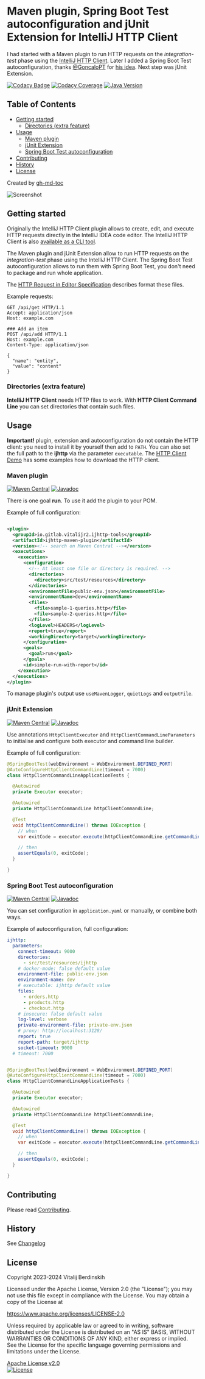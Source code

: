 # Maven plugin, Spring Boot Test autoconfiguration and jUnit Extension for IntelliJ HTTP Client

I had started with a Maven plugin to run HTTP requests
on the _integration-test_ phase
using the [IntelliJ HTTP Client][http-client].
Later I added a Spring Boot Test autoconfiguration,
thanks [@GoncaloPT][GoncaloPT] for [his idea][leverage-test].
Next step was jUnit Extension.

[![Codacy Badge](https://app.codacy.com/project/badge/Grade/73e1f8501ed84b0580dcf7ccee82c1e0)](https://app.codacy.com/gl/bot-by/ijhttp-maven-plugin/dashboard?utm_source=gl&utm_medium=referral&utm_content=&utm_campaign=Badge_grade)
[![Codacy Coverage](https://app.codacy.com/project/badge/Coverage/73e1f8501ed84b0580dcf7ccee82c1e0)](https://app.codacy.com/gl/bot-by/ijhttp-maven-plugin/dashboard?utm_source=gl&utm_medium=referral&utm_content=&utm_campaign=Badge_coverage)
[![Java Version](https://img.shields.io/static/v1?label=java&message=17&color=blue&logo=java&logoColor=E23D28)](https://www.oracle.com/java/technologies/downloads/#java17)

## Table of Contents

* [Getting started](#getting-started)
  * [Directories (extra feature)](#directories-extra-feature)
* [Usage](#usage)
  * [Maven plugin](#maven-plugin)
  * [jUnit Extension](#junit-extension)
  * [Spring Boot Test autoconfiguration](#spring-boot-test-autoconfiguration)
* [Contributing](#contributing)
* [History](#history)
* [License](#license)

Created by [gh-md-toc](https://github.com/ekalinin/github-markdown-toc)

![Screenshot](screenshot.png)

## Getting started

Originally the IntelliJ HTTP Client plugin allows to create, edit,
and execute HTTP requests directly in the IntelliJ IDEA code editor.
The IntelliJ HTTP Client is also [available as a CLI tool][cli-tool].

The Maven plugin and jUnit Extension allow to run HTTP requests
on the _integration-test_ phase using the IntelliJ HTTP Client.
The Spring Boot Test autoconfiguration allows to run them with
Spring Boot Test, you don't need to package and run whole application.

The [HTTP Request in Editor Specification][specification]
describes format these files.

Example requests:

```http
GET /api/get HTTP/1.1
Accept: application/json
Host: example.com

### Add an item
POST /api/add HTTP/1.1
Host: example.com
Content-Type: application/json

{
  "name": "entity",
  "value": "content"
}
```

### Directories (extra feature)

**IntelliJ HTTP Client** needs HTTP files to work.
With **HTTP Client Command Line** you can set directories
that contain such files.

## Usage

**Important!** plugin, extension and autoconfiguration
do not contain the HTTP client: you need to install it by yourself
then add to `PATH`. You can also set the full path to the **ijhttp**
via the parameter `executable`. The [HTTP Client Demo][demo] has some examples
how to download the HTTP client.

### Maven plugin

[![Maven Central](https://img.shields.io/maven-central/v/uk.bot-by.ijhttp-tools/ijhttp-maven-plugin)](https://search.maven.org/artifact/uk.bot-by.ijhttp-tools/ijhttp-maven-plugin)
[![Javadoc](https://javadoc.io/badge2/uk.bot-by.ijhttp-tools/ijhttp-maven-plugin/javadoc.svg)](https://javadoc.io/doc/uk.bot-by.ijhttp-tools/ijhttp-maven-plugin)

There is one goal **run**. To use it add the plugin to your POM.

Example of full configuration:

```xml

<plugin>
  <groupId>io.gitlab.vitalijr2.ijhttp-tools</groupId>
  <artifactId>ijhttp-maven-plugin</artifactId>
  <version><!-- search on Maven Central --></version>
  <executions>
    <execution>
      <configuration>
        <!-- At least one file or directory is required. -->
        <directories>
          <directory>src/test/resources</directory>
        </directories>
        <environmentFile>public-env.json</environmentFile>
        <environmentName>dev</environmentName>
        <files>
          <file>sample-1-queries.http</file>
          <file>sample-2-queries.http</file>
        </files>
        <logLevel>HEADERS</logLevel>
        <report>true</report>
        <workingDirectory>target</workingDirectory>
      </configuration>
      <goals>
        <goal>run</goal>
      </goals>
      <id>simple-run-with-report</id>
    </execution>
  </executions>
</plugin>
```

To manage plugin's output use `useMavenLogger`, `quietLogs` and `outputFile`.

### jUnit Extension

[![Maven Central](https://img.shields.io/maven-central/v/uk.bot-by.ijhttp-tools/ijhttp-junit-extension)](https://search.maven.org/artifact/uk.bot-by.ijhttp-tools/ijhttp-junit-extension)
[![Javadoc](https://javadoc.io/badge2/uk.bot-by.ijhttp-tools/ijhttp-junit-extension/javadoc.svg)](https://javadoc.io/doc/uk.bot-by.ijhttp-tools/ijhttp-junit-extension)

Use annotations `HttpClientExecutor` and `HttpClientCommandLineParameters`
to initialise and configure both executor and command line builder.

Example of full configuration:

```java
@SpringBootTest(webEnvironment = WebEnvironment.DEFINED_PORT)
@AutoConfigureHttpClientCommandLine(timeout = 7000)
class HttpClientCommandLineApplicationTests {

  @Autowired
  private Executor executor;

  @Autowired
  private HttpClientCommandLine httpClientCommandLine;

  @Test
  void httpClientCommandLine() throws IOException {
    // when
    var exitCode = executor.execute(httpClientCommandLine.getCommandLine());

    // then
    assertEquals(0, exitCode);
  }

}
```

### Spring Boot Test autoconfiguration

[![Maven Central](https://img.shields.io/maven-central/v/uk.bot-by.ijhttp-tools/ijhttp-spring-boot-test)](https://search.maven.org/artifact/uk.bot-by.ijhttp-tools/ijhttp-spring-boot-test)
[![Javadoc](https://javadoc.io/badge2/uk.bot-by.ijhttp-tools/ijhttp-spring-boot-test/javadoc.svg)](https://javadoc.io/doc/uk.bot-by.ijhttp-tools/ijhttp-spring-boot-test)

You can set configuration in `application.yaml` or manually,
or combine both ways.

Example of autoconfiguration, full configuration:

```yaml
ijhttp:
  parameters:
    connect-timeout: 9000
    directories:
      - src/test/resources/ijhttp
    # docker-mode: false default value
    environment-file: public-env.json
    environment-name: dev
    # executable: ijhttp default value
    files:
      - orders.http
      - products.http
      - checkout.http
    # insecure: false default value
    log-level: verbose
    private-environment-file: private-env.json
    # proxy: http://localhost:3128/
    report: true
    report-path: target/ijhttp
    socket-timeout: 9000
  # timeout: 7000
```

```java

@SpringBootTest(webEnvironment = WebEnvironment.DEFINED_PORT)
@AutoConfigureHttpClientCommandLine(timeout = 7000)
class HttpClientCommandLineApplicationTests {

  @Autowired
  private Executor executor;

  @Autowired
  private HttpClientCommandLine httpClientCommandLine;

  @Test
  void httpClientCommandLine() throws IOException {
    // when
    var exitCode = executor.execute(httpClientCommandLine.getCommandLine());

    // then
    assertEquals(0, exitCode);
  }

}
````

## Contributing

Please read [Contributing](contributing.md).

## History

See [Changelog](changelog.md)

## License

Copyright 2023-2024 Vitalij Berdinskih

Licensed under the Apache License, Version 2.0 (the "License");
you may not use this file except in compliance with the License.
You may obtain a copy of the License at

<https://www.apache.org/licenses/LICENSE-2.0>

Unless required by applicable law or agreed to in writing, software
distributed under the License is distributed on an "AS IS" BASIS,
WITHOUT WARRANTIES OR CONDITIONS OF ANY KIND, either express or implied.
See the License for the specific language governing permissions and
limitations under the License.

[Apache License v2.0](LICENSE)  
[![License](https://img.shields.io/badge/license-Apache%202.0-blue.svg?style=flat)](https://www.apache.org/licenses/LICENSE-2.0.html)

[http-client]: https://www.jetbrains.com/help/idea/http-client-in-product-code-editor.html

[GoncaloPT]: https://github.com/GoncaloPT

[leverage-test]: https://github.com/bot-by/ijhttp-tools/issues/51 "Leverage test instead of using main app"

[cli-tool]: https://www.jetbrains.com/help/idea/http-client-cli.html

[specification]: https://github.com/JetBrains/http-request-in-editor-spec

[demo]: https://gitlab.com/vitalijr2/ijhttp-demo
